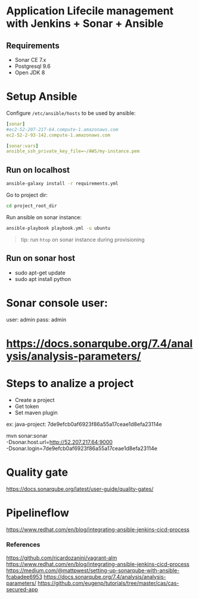 # Application Lifecile management with Jenkins + Sonar + Ansible

## Requirements

- Sonar CE 7.x
- Postgresql 9.6
- Open JDK 8

# Setup Ansible

Configure `/etc/ansible/hosts` to be used by ansible:

```yml
[sonar]
#ec2-52-207-217-64.compute-1.amazonaws.com
ec2-52-2-93-142.compute-1.amazonaws.com

[sonar:vars]
ansible_ssh_private_key_file=~/AWS/my-instance.pem
```

## Run on localhost
```sh
ansible-galaxy install -r requirements.yml
```
Go to project dir:
```sh
cd project_root_dir
```

Run ansible on sonar instance:
```sh
ansible-playbook playbook.yml -u ubuntu
```

> tip: run `htop` on sonar instance during provisioning

## Run on sonar host

- sudo apt-get update
- sudo apt install python

# Sonar console user:

user: admin
pass: admin

# https://docs.sonarqube.org/7.4/analysis/analysis-parameters/

# Steps to analize a project
- Create a project
- Get token
- Set maven plugin

ex:
java-project: 7de9efcb0af6923f86a55a17ceae1d8efa23114e

mvn sonar:sonar \
  -Dsonar.host.url=http://52.207.217.64:9000 \
  -Dsonar.login=7de9efcb0af6923f86a55a17ceae1d8efa23114e

# Quality gate

https://docs.sonarqube.org/latest/user-guide/quality-gates/

# Pipelineflow

https://www.redhat.com/en/blog/integrating-ansible-jenkins-cicd-process

### References
https://github.com/ricardozanini/vagrant-alm
https://www.redhat.com/en/blog/integrating-ansible-jenkins-cicd-process
https://medium.com/@mattpwest/setting-up-sonarqube-with-ansible-fcabadee6953
https://docs.sonarqube.org/7.4/analysis/analysis-parameters/
https://github.com/eugenp/tutorials/tree/master/cas/cas-secured-app